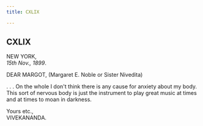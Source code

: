 ```yaml
---
title: CXLIX

---
```





  

  


## CXLIX

NEW YORK,  
*15th Nov., 1899*.

DEAR MARGOT, (Margaret E. Noble or Sister Nivedita)

. . . On the whole I don't think there is any cause for anxiety about my
body. This sort of nervous body is just the instrument to play great
music at times and at times to moan in darkness.

Yours etc.,  
VIVEKANANDA.


